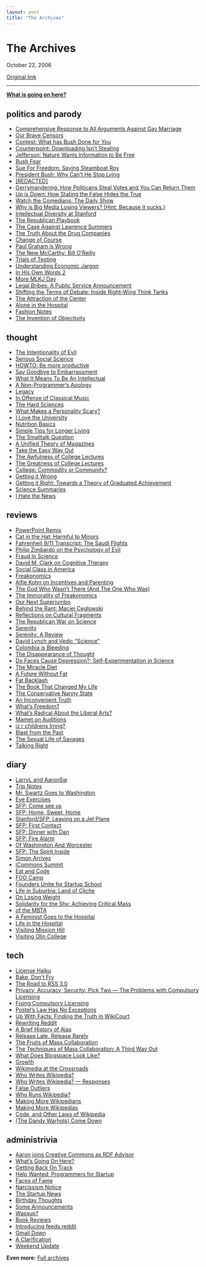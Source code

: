 ```yaml
---
layout: post
title: "The Archives"
---
```

The Archives
============

October 22, 2006

[Original link](http://www.aaronsw.com/weblog/archive)

* * * * *

**[What is going on here?](http://aaronsw.com/weblog/about)**

politics and parody
-------------------

-   [Comprehensive Response to All Arguments Against Gay
    Marriage](http://aaronsw.com/weblog/001037)
-   [Our Brave Censors](http://aaronsw.com/weblog/001085)
-   [Contest: What has Bush Done for
    You](http://aaronsw.com/weblog/001103)
-   [Counterpoint: Downloading Isn’t
    Stealing](http://aaronsw.com/weblog/001112)
-   [Jefferson: Nature Wants Information to Be
    Free](http://aaronsw.com/weblog/001115)
-   [Bush Fear](http://aaronsw.com/weblog/001119)
-   [Sue For Freedom: Saving Steamboat
    Roy](http://aaronsw.com/weblog/001179)
-   [President Bush: Why Can’t He Stop
    Lying](http://aaronsw.com/weblog/001188)
-   [[REDACTED]](http://aaronsw.com/weblog/001225)
-   [Gerrymandering: How Politicans Steal Votes and You Can Return
    Them](http://aaronsw.com/weblog/001171)
-   [Up is Down: How Stating the False Hides the
    True](http://aaronsw.com/weblog/001173)
-   [Watch the Comedians: The Daily
    Show](http://aaronsw.com/weblog/001347)
-   [Why is Big Media Losing Viewers? (Hint: Because it
    sucks.)](http://aaronsw.com/weblog/001397)
-   [Intellectual Diversity at
    Stanford](http://aaronsw.com/weblog/001588)
-   [The Republican Playbook](http://aaronsw.com/weblog/001599)
-   [The Case Against Lawrence
    Summers](http://aaronsw.com/weblog/001606)
-   [The Truth About the Drug
    Companies](http://aaronsw.com/weblog/001626)
-   [Change of Course](http://aaronsw.com/weblog/newethics)
-   [Paul Graham is Wrong](http://aaronsw.com/weblog/pgwrong)
-   [The New McCarthy: Bill
    O’Reilly](http://aaronsw.com/weblog/newmccarthy)
-   [Trials of Testing](http://aaronsw.com/weblog/personalitytests)
-   [Understanding Economic
    Jargon](http://aaronsw.com/weblog/understandingeconomics)
-   [In His Own Words 2](http://aaronsw.com/weblog/mlk2)
-   [More MLKJ Day](http://aaronsw.com/weblog/mlk22)
-   [Legal Bribes: A Public Service
    Announcement](http://aaronsw.com/weblog/legalbribes)
-   [Shifting the Terms of Debate: Inside Right-Wing Think
    Tanks](http://aaronsw.com/weblog/shifting1)
-   [The Attraction of the
    Center](http://aaronsw.com/weblog/whycentrism)
-   [Alone in the Hospital](http://aaronsw.com/weblog/hospitalbabies)
-   [Fashion Notes](http://aaronsw.com/weblog/fashionnotes)
-   [The Invention of
    Objectivity](http://aaronsw.com/weblog/newobjectivity)

thought
-------

-   [The Intentionality of
    Evil](http://aaronsw.com/weblog/intentionalevil)
-   [Serious Social Science](http://aaronsw.com/weblog/socialscience)
-   [HOWTO: Be more productive](http://aaronsw.com/weblog/productivity)
-   [Say Goodbye to Embarrassment](http://aaronsw.com/weblog/emotions)
-   [What It Means To Be An
    Intellectual](http://aaronsw.com/weblog/intellectuals)
-   [A Non-Programmer’s Apology](http://aaronsw.com/weblog/nonapology)
-   [Legacy](http://aaronsw.com/weblog/legacy)
-   [In Offense of Classical
    Music](http://aaronsw.com/weblog/classicalmusic)
-   [The Hard Sciences](http://aaronsw.com/weblog/hardscience)
-   [What Makes a Personality
    Scary?](http://aaronsw.com/weblog/scarypeople)
-   [I Love the University](http://aaronsw.com/weblog/visitingmit)
-   [Nutrition Basics](http://aaronsw.com/weblog/basicnutrition)
-   [Simple Tips for Longer
    Living](http://aaronsw.com/weblog/healthytips)
-   [The Smalltalk Question](http://aaronsw.com/weblog/smalltalkq)
-   [A Unified Theory of
    Magazines](http://aaronsw.com/weblog/unifiedmagazines)
-   [Take the Easy Way Out](http://aaronsw.com/weblog/easywayout)
-   [The Awfulness of College
    Lectures](http://aaronsw.com/weblog/awfullectures)
-   [The Greatness of College
    Lectures](http://aaronsw.com/weblog/greatlectures)
-   [College: Commodity or
    Community?](http://aaronsw.com/weblog/collegecommunity)
-   [Getting it Wrong](http://aaronsw.com/weblog/gettingitwrong)
-   [Getting it Right: Towards a Theory of Graduated
    Achievement](http://aaronsw.com/weblog/gettingitright)
-   [Science Summaries](http://aaronsw.com/weblog/scisum)
-   [I Hate the News](http://aaronsw.com/weblog/hatethenews)

reviews
-------

-   [PowerPoint Remix](http://aaronsw.com/weblog/000931)
-   [Cat in the Hat: Harmful to
    Minors](http://aaronsw.com/weblog/001113)
-   [Fahrenheit 9/11 Transcript: The Saudi
    Flights](http://aaronsw.com/weblog/001375)
-   [Philip Zimbardo on the Psychology of
    Evil](http://aaronsw.com/weblog/001450)
-   [Fraud In Science](http://aaronsw.com/weblog/001616)
-   [David M. Clark on Cognitive
    Therapy](http://aaronsw.com/weblog/001639)
-   [Social Class in America](http://aaronsw.com/weblog/001686)
-   [Freakonomics](http://aaronsw.com/weblog/001688)
-   [Alfie Kohn on Incentives and
    Parenting](http://aaronsw.com/weblog/001689)
-   [The God Who Wasn’t There (And The One Who
    Was)](http://aaronsw.com/weblog/thegodmovie)
-   [The Immorality of
    Freakonomics](http://aaronsw.com/weblog/immoralfreaks)
-   [Our Next Superjumbo](http://aaronsw.com/weblog/superjumbo)
-   [Behind the Rant: Maciej
    Ceglowski](http://aaronsw.com/weblog/ceglowski-interview)
-   [Reflections on Cultural
    Fragments](http://aaronsw.com/weblog/cultfrags)
-   [The Republican War on Science](http://aaronsw.com/weblog/gopwar)
-   [Serenity](http://aaronsw.com/weblog/serenity)
-   [Serenity: A Review](http://aaronsw.com/weblog/serenity2)
-   [David Lynch and Vedic “Science”](http://aaronsw.com/weblog/dlynch)
-   [Colombia is Bleeding](http://aaronsw.com/weblog/colombiaisbleeding)
-   [The Disappearance of Thought](http://aaronsw.com/weblog/postmankid)
-   [Do Faces Cause Depression?: Self-Experimentation in
    Science](http://aaronsw.com/weblog/facedepress)
-   [The Miracle Diet](http://aaronsw.com/weblog/miraclediet)
-   [A Future Without Fat](http://aaronsw.com/weblog/fatfuture)
-   [Fat Backlash](http://aaronsw.com/weblog/fatbacklash)
-   [The Book That Changed My Life](http://aaronsw.com/weblog/epiphany)
-   [The Conservative Nanny State](http://aaronsw.com/weblog/cns)
-   [An Inconvenient Truth](http://aaronsw.com/weblog/inconvenient)
-   [What’s Freedom?](http://aaronsw.com/weblog/whosefreedom)
-   [What’s Radical About the Liberal
    Arts?](http://aaronsw.com/weblog/radicalarts)
-   [Mamet on Auditions](http://aaronsw.com/weblog/mametacting)
-   [iz r childrens
    lrnng?](http://aaronsw.com/weblog/undercoverlearning)
-   [Blast from the Past](http://aaronsw.com/weblog/schooltool)
-   [The Sexual Life of Savages](http://aaronsw.com/weblog/savagesex)
-   [Talking Right](http://aaronsw.com/weblog/talkingright)

diary
-----

-   [LarryL and AaronSw](http://aaronsw.com/weblog/000291)
-   [Trip Notes](http://aaronsw.com/weblog/000647)
-   [Mr. Swartz Goes to Washington](http://aaronsw.com/weblog/000650)
-   [Eye Exercises](http://aaronsw.com/weblog/001083)
-   [SFP: Come see us](http://aaronsw.com/weblog/001679)
-   [SFP: Home, Sweet, Home](http://aaronsw.com/weblog/sfp-apt)
-   [Stanford/SFP: Leaving on a Jet
    Plane](http://aaronsw.com/weblog/stanford2sfp)
-   [SFP: First Contact](http://aaronsw.com/weblog/sfpmtg1)
-   [SFP: Dinner with Dan](http://aaronsw.com/weblog/dinnerwdan)
-   [SFP: Fire Alarm](http://aaronsw.com/weblog/mitfirealarm)
-   [Of Washington And
    Worcester](http://aaronsw.com/weblog/downhillbattle)
-   [SFP: The Spirit Inside](http://aaronsw.com/weblog/july4)
-   [Simon Arrives](http://aaronsw.com/weblog/simon)
-   [iCommons Summit](http://aaronsw.com/weblog/icommons)
-   [Eat and Code](http://aaronsw.com/weblog/eatandcode)
-   [FOO Camp](http://aaronsw.com/weblog/foo3)
-   [Founders Unite for Startup
    School](http://aaronsw.com/weblog/startupschool)
-   [Life in Suburbia: Land of
    Cliche](http://aaronsw.com/weblog/suburbia)
-   [On Losing Weight](http://aaronsw.com/weblog/losingweight)
-   [Solidarity for the Shy: Achieving Critical
    Mass](http://aaronsw.com/weblog/critmass)
-   [of the MBTA](http://aaronsw.com/weblog/ofthembta)
-   [A Feminist Goes to the Hospital](http://aaronsw.com/weblog/femhosp)
-   [Life in the Hospital](http://aaronsw.com/weblog/hospitallife)
-   [Visiting Mission Hill](http://aaronsw.com/weblog/missionhill)
-   [Visiting Olin College](http://aaronsw.com/weblog/visitingolin)

tech
----

-   [License Haiku](http://aaronsw.com/weblog/000360)
-   [Bake, Don’t Fry](http://aaronsw.com/weblog/000404)
-   [The Road to RSS 3.0](http://aaronsw.com/weblog/000574)
-   [Privacy, Accuracy, Security: Pick Two — The Problems with
    Compulsory Licensing](http://aaronsw.com/weblog/001016)
-   [Fixing Compulsory Licensing](http://aaronsw.com/weblog/001036)
-   [Postel’s Law Has No Exceptions](http://aaronsw.com/weblog/001025)
-   [Up With Facts: Finding the Truth in
    WikiCourt](http://aaronsw.com/weblog/001175)
-   [Rewriting Reddit](http://aaronsw.com/weblog/rewritingreddit)
-   [A Brief History of Ajax](http://aaronsw.com/weblog/ajaxhistory)
-   [Release Late, Release Rarely](http://aaronsw.com/weblog/rlrr)
-   [The Fruits of Mass
    Collaboration](http://aaronsw.com/weblog/masscollab)
-   [The Techniques of Mass Collaboration: A Third Way
    Out](http://aaronsw.com/weblog/masscollab2)
-   [What Does Blogspace Look Like?](http://aaronsw.com/weblog/blogviz)
-   [Growth](http://aaronsw.com/weblog/wikigrowth)
-   [Wikimedia at the Crossroads](http://aaronsw.com/weblog/wikiroads)
-   [Who Writes
    Wikipedia?](http://aaronsw.com/weblog/whowriteswikipedia)
-   [Who Writes Wikipedia? —
    Responses](http://aaronsw.com/weblog/whowritescomments)
-   [False Outliers](http://aaronsw.com/weblog/writefp)
-   [Who Runs Wikipedia?](http://aaronsw.com/weblog/whorunswikipedia)
-   [Making More Wikipedians](http://aaronsw.com/weblog/morewikipedians)
-   [Making More Wikipedias](http://aaronsw.com/weblog/morewikipedias)
-   [Code, and Other Laws of
    Wikipedia](http://aaronsw.com/weblog/wikicodeislaw)
-   [(The Dandy Warhols) Come Down](http://aaronsw.com/weblog/comedown)

administrivia
-------------

-   [Aaron joins Creative Commons as RDF
    Advisor](http://aaronsw.com/weblog/000174)
-   [What’s Going On Here?](http://aaronsw.com/weblog/whaaaa)
-   [Getting Back On Track](http://aaronsw.com/weblog/metamake)
-   [Help Wanted: Programmers for
    Startup](http://aaronsw.com/weblog/helpwanted)
-   [Faces of Fame](http://aaronsw.com/weblog/myface)
-   [Narcissism Notice](http://aaronsw.com/weblog/narc)
-   [The Startup News](http://aaronsw.com/weblog/thestartupnews)
-   [Birthday Thoughts](http://aaronsw.com/weblog/birthdaythoughts)
-   [Some Announcements](http://aaronsw.com/weblog/webproductivity)
-   [Wassup?](http://aaronsw.com/weblog/wassup)
-   [Book Reviews](http://aaronsw.com/weblog/amareview)
-   [Introducing feeds.reddit](http://aaronsw.com/weblog/feedit)
-   [Gmail Down](http://aaronsw.com/weblog/gmaildown)
-   [A Clarification](http://aaronsw.com/weblog/clarifying)
-   [Weekend Update](http://aaronsw.com/weblog/comedown2)

**Even more:** [Full archives](http://aaronsw.com/weblog/fullarchive)
